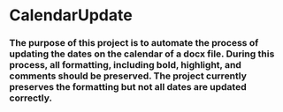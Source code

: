 # CalendarUpdate

### The purpose of this project is to automate the process of updating the dates on the calendar of a docx file. During this process, all formatting, including bold, highlight, and comments should be preserved. The project currently preserves the formatting but not all dates are updated correctly.
